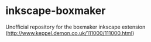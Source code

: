 inkscape-boxmaker
=================

Unofficial repository for the boxmaker inkscape extension (http://www.keppel.demon.co.uk/111000/111000.html)
